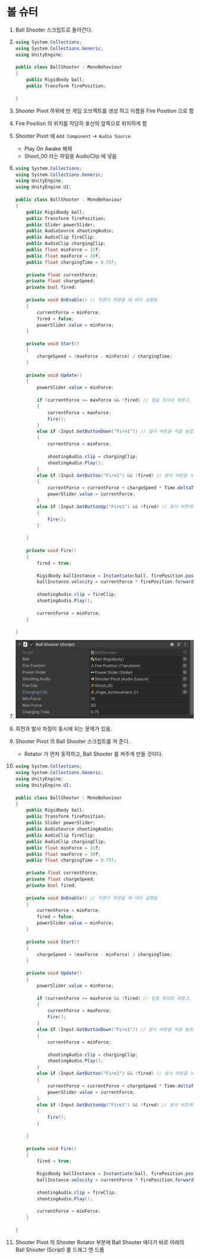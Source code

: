# 볼 슈터

1. Ball Shooter 스크립트로 돌아간다.

2. ```c#
   using System.Collections;
   using System.Collections.Generic;
   using UnityEngine;
   
   public class BallShooter : MonoBehaviour
   {
       public Rigidbody ball;
       public Transform firePosition;
   
   }
   
   ```

3. Shooter Pivot 하위에 빈 게임 오브젝트를 생성 하고 이름을 Fire Position 으로 함

4. Fire Position 의 위치를 적당히 포신의 앞쪽으로 위치하게 함

5. Shooter Pivot 에 `Add Component` -> `Audio Source`

   - Play On Awake 해제
   - Shoot_00 라는 파일을 AudioClip 에 넣음

6. ```c#
   using System.Collections;
   using System.Collections.Generic;
   using UnityEngine;
   using UnityEngine.UI;
   
   public class BallShooter : MonoBehaviour
   {
       public Rigidbody ball;
       public Transform firePosition;
       public Slider powerSlider;
       public AudioSource shootingAudio;
       public AudioClip fireClip;
       public AudioClip chargingClip;
       public float minForce = 15f;
       public float maxForce = 30f;
       public float chargingTime = 0.75f;
   
       private float currentForce;
       private float chargeSpeed;
       private bool fired;
       
       private void OnEnable() // 꺼졌다 켜졌을 때 마다 실행됨
       {
           currentForce = minForce;
           fired = false;
           powerSlider.value = minForce;
       }
   
       private void Start()
       {
           chargeSpeed = (maxForce - minForce) / chargingTime;
       }
   
       private void Update()
       {
           powerSlider.value = minForce;
           
           if (currentForce >= maxForce && !fired) // 힘을 최대로 채웠고, 발사되지 않았다면
           {
               currentForce = maxForce;
               Fire();
           }
           else if (Input.GetButtonDown("Fire1")) // 발사 버튼을 처음 눌렀을 때
           {
               currentForce = minForce;
   
               shootingAudio.clip = chargingClip;
               shootingAudio.Play();
           }
           else if (Input.GetButton("Fire1") && !fired) // 발사 버튼을 누르고 있을 때
           {
               currentForce = currentForce + chargeSpeed * Time.deltaTime;
               powerSlider.value = currentForce;
           }
           else if (Input.GetButtonUp("Fire1") && !fired) // 발사 버튼에서 손을 떼었을 때
           {
               Fire();
           }
   
       }
   
       private void Fire()
       {
           fired = true;
   
           Rigidbody ballInstance = Instantiate(ball, firePosition.position, firePosition.rotation);
           ballInstance.velocity = currentForce * firePosition.forward;
   
           shootingAudio.clip = fireClip;
           shootingAudio.Play();
   
           currentForce = minForce;
       }
   
   }
   
   ```

7. ![Ball_Shooter_Script](images/retr0_unity_Amazing_Bowling_6/Ball_Shooter_Script.png)

8. 회전과 발사 차징이 동시에 되는 문제가 있음.

9. Shooter Pivot 의 Ball Shooter 스크립트를 꺼 준다.

   - Rotator 가 먼저 동작하고, Ball Shooter 를 켜주게 만들 것이다.

10. ```c#
    using System.Collections;
    using System.Collections.Generic;
    using UnityEngine;
    using UnityEngine.UI;
    
    public class BallShooter : MonoBehaviour
    {
        public Rigidbody ball;
        public Transform firePosition;
        public Slider powerSlider;
        public AudioSource shootingAudio;
        public AudioClip fireClip;
        public AudioClip chargingClip;
        public float minForce = 15f;
        public float maxForce = 30f;
        public float chargingTime = 0.75f;
    
        private float currentForce;
        private float chargeSpeed;
        private bool fired;
        
        private void OnEnable() // 꺼졌다 켜졌을 때 마다 실행됨
        {
            currentForce = minForce;
            fired = false;
            powerSlider.value = minForce;
        }
    
        private void Start()
        {
            chargeSpeed = (maxForce - minForce) / chargingTime;
        }
    
        private void Update()
        {
            powerSlider.value = minForce;
            
            if (currentForce >= maxForce && !fired) // 힘을 최대로 채웠고, 발사되지 않았다면
            {
                currentForce = maxForce;
                Fire();
            }
            else if (Input.GetButtonDown("Fire1")) // 발사 버튼을 처음 눌렀을 때
            {
                currentForce = minForce;
    
                shootingAudio.clip = chargingClip;
                shootingAudio.Play();
            }
            else if (Input.GetButton("Fire1") && !fired) // 발사 버튼을 누르고 있을 때
            {
                currentForce = currentForce + chargeSpeed * Time.deltaTime;
                powerSlider.value = currentForce;
            }
            else if (Input.GetButtonUp("Fire1") && !fired) // 발사 버튼에서 손을 떼었을 때
            {
                Fire();
            }
    
        }
    
        private void Fire()
        {
            fired = true;
    
            Rigidbody ballInstance = Instantiate(ball, firePosition.position, firePosition.rotation);
            ballInstance.velocity = currentForce * firePosition.forward;
    
            shootingAudio.clip = fireClip;
            shootingAudio.Play();
    
            currentForce = minForce;
        }
    
    }
    
    ```

11. Shooter Pivot 의 Shooter Rotator 부분에 Ball Shooter 에다가 바로 아래의 Ball Shooter (Script) 를 드래그 앤 드롭